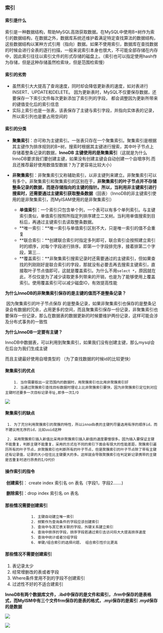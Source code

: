 ### 索引

####   索引是什么

​     索引是一种数据结构，帮助MySQL高效获取数据。在MySQL中使用B+树作为索引的数据结构，在数据之外，数据库系统还维护着满足特定查找算法的数据结构，这些数据结构以某种方式引用（指向）数据。如果不使用索引，数据库在查找数据的时候会进行全表的逐行扫描，一般来说索引本身也很大，不可能全部存储在内存中，因此索引往往以索引文件的形式存储的磁盘上。（索引也可以指定使用hash作为存储，但是这种存储虽然检索块，但是范围检索慢）

####   索引的劣势

-  虽然索引大大提高了查询速度，同时却会降低更新表的速度，如对表进行INSERT、UPDATE和DELETE。
    因为更新表时，MySQL不仅要保存数据，还要保存一下索引文件每次更新添加了索引列的字段，
    都会调整因为更新所带来的键值变化后的索引信息 
- 实际上索引也是一张表，该表保存了主键与索引字段，并指向实体表的记录，所以索引列也是要占用空间的



####   索引的分类

-   **聚集索引**：亦可称为主键索引。一张表只存在一个聚集索引。聚集索引是根据其主键作为排序规则的B+树，搜索时根据其主键进行搜索，其中叶子节点上存储着整条记录的数据，**InnoDB 主键使用的是聚集索引**（这就是为什么InnoDB要求我们要创建主键，如果没有创建主键会自动创建一个自增序列.而且还推荐最好使用数值型数据？为了更容易比较大小）

-   **非聚集索引**：非聚集索引又称辅助索引，以非主键列来建立。非聚集索引可以有多个。非聚集索引和聚集索引的区别在于，**非聚集索引的叶子节点并不存储整条记录的数据，而是存储指向的主键的指针。所以，当利用非主键索引进行搜索时，还需要通过主键索引获取整条数据**（回表）（InnoDB的非主键索引使用的是非聚集索引，而MyISAM使用的是非聚集索引）
    - **单值索引**：一个索引只包含单个列，一个表可以有多个单列索引。与主键索引类似，单值索引按照所指定列排序建立二叉树。当利用单值搜索到目标后，再通过主键索引去读取整条数据。
    - **唯一索引：**唯一索引与单值索引区别不大，只是唯一索引的值不会重复
    - **联合索引：**创建联合索引时指定多列即可，联合索引会按照建立索引时的顺序，对每个字段进行排序。即第一个字段排完序，接着排第二个字段，第三...
    - **覆盖索引：**非聚集索引搜索记录时还需要通过的主键索引，但如果查找的列刚刚好是联合索引的字段，那就没有必要去再去搜索主键索引，直接取叶子节点值即可，这就是覆盖索引。为什么不用`select *`，原因就在此，不仅仅是为了减少读取更多列带来的开销，也是为了能够使用上覆盖索引。使用覆盖索引可以减少磁盘IO，有效提高性能





**为什么InnoDB的非聚集索引保存的是主键的值而不是整条记录？**

​        因为聚集索引的叶子节点保存  的是整条记录，如果非聚集索引也保存的是整条记录会有数据的冗余，占用更多的空间，而且聚集索引保存一份记录，非聚集索引也要保存一份记录，那么在数据表的数据更新的时候要维护两份记录，这样可能会涉及分布式事务的一致性 

**为什么InnoDB一定要有主键？**

  InnoDB中数据表，可以利用到聚集索引，如果我们没有创建主键，那么mysql会在后台为我们生成主键

 而且主键最好使用自增类型的 （为了查找数据的时候id的比较更快）

  



#### 聚集索引的优点

        1. 当你需要取出一定范围内的数据时，用聚簇索引也比用非聚簇索引好
        2. 当通过聚簇索引查找目标数据时理论上比非聚簇索引要快，因为非聚簇索引定位到对应主键时还要多一次目标记录寻址,即多一次I/O

![](https://keyon-edu.oss-cn-beijing.aliyuncs.com/data/index.png)

#### 聚集索引的缺点

     1. 为了充分利用聚簇索引的聚簇的特性，所以innodb表的主键列尽量选用有序的顺序id，而不建议用无序的id，比如uuid这种
    
     2. 采用聚簇索引插入新值比采用非聚簇索引插入新值的速度要慢很多。因为插入要保证主键不能重复，判断主键不能重复，采用的方式在不同的索引下面会有很大的性能差距，聚簇索引遍历所有的叶子节点，非聚簇索引也判断所有的叶子节点，但是聚簇索引的叶子节点除了带有主键还有记录值，记录的大小往往比主键要大的多。这样就会导致聚簇索引在判定新记录携带的主键是否重复时进行昂贵的I/O代价



####        操作索引的指令

​       **创建索引**： create index 索引名 on 表名（字段1，字段2.......)     

​       **删除索引**：drop index 索引名 on 表名



#### 那些情况需要创建索引

                1. 主键自动建立唯一索引
                2. 频繁作为查询条件的字段应该创建索引
                3. 查询中与其它表关联的字段，外键关系建立索引
                4. 查询中排序的字段，排序字段若通过索引去访问将大大提高排序速度
                5. 查询中统计或者分组字段
                6. 单键/组合索引的选择问题， 组合索引性价比更高



#### 那些情况不需要创建索引

1. 表记录太少
2. 经常增删改的表或者字段
3. Where条件里用不到的字段不创建索引
4. 过滤性不好的不适合建索引



**InnoDB有两个数据库文件，.ibd中保存的是文件和索引，.frm中保存的是表格式，而MyISM中有三个文件frm保存的是表的格式，.myi保存的是索引   .myd保存的是数据**



![](https://keyon-edu.oss-cn-beijing.aliyuncs.com/data/%E3%80%81%E8%BE%85%E5%8A%A9%E7%B4%A2%E5%BC%95.png)



![](https://keyon-edu.oss-cn-beijing.aliyuncs.com/data/%E7%B4%A2%E5%BC%95%E5%88%86%E7%B1%BB.png)



